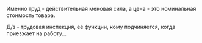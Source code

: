 Именно труд - действительная меновая сила, а цена - это номинальная стоимость товара.

Д/з - трудовая инспекция, её функции, кому подчиняется, когда приезжает на работу...
